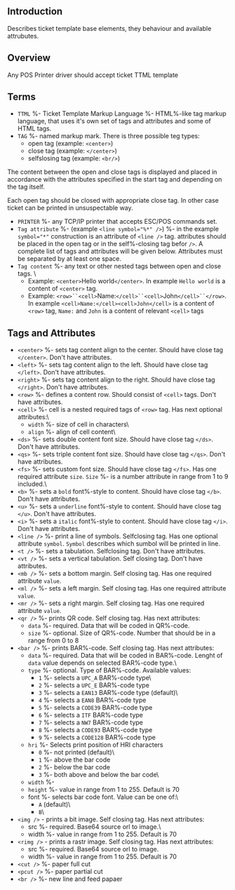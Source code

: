 ## Introduction
Describes ticket template base elements, they behaviour and available attrubutes.

## Overview
Any POS Printer driver should accept ticket TTML template 

## Terms
- `TTML` %- Ticket Template Markup Language %- HTML%-like tag markup language, that uses it's own set of tags and attributes and some of HTML tags.
- `TAG` %- named markup mark. There is three possible teg types:
  - open tag (example: `<center>`)
  - close tag (example: `</center>`)
  - selfslosing tag (example: `<br/>`)

The content between the open and close tags is displayed and placed in accordance with the attributes specified in the start tag and depending on the tag itself.

Each open tag should be closed with appropriate close tag. In other case ticket can be printed in unsuspectable way.

- `PRINTER` %- any TCP/IP printer that accepts ESC/POS commands set.
- `Tag attribute` %- (example `<line symbol="%*" />`) %- in the example `symbol="*"` construction is an attribute of `<line />` tag. attributes should be placed in the open tag or in the self%-closing tag befor `/>`. A complete list of tags and attributes will be given below. Attributes must be separated by at least one space.
- `Tag content` %- any text or other nested tags between open and close tags. \\
  - Example: `<center>`Hello world`</center>`. In example `Hello world` is a content of `<center>` tag.
  - Example: `<row>``<cell>`Name:`</cell>``<cell>`John`</cell>``</row>`. In example `<cell>Name:</cell><cell>John</cell>` is a content of `<row>` tag, `Name:` and `John` is a content of relevant `<cell>` tags

## Tags and Attributes
- `<center>` %- sets tag content align to the center. Should have close tag `</center>`. Don't have attributes.
- `<left>` %- sets tag content align to the left. Should have close tag `</left>`. Don't have attributes.
- `<right>` %- sets tag content align to the right. Should have close tag `</right>`. Don't have attributes.
- `<row>` %- defines a content row. Should consist of `<cell>` tags. Don't have attributes.
- `<cell>` %- cell is a nested required tags of `<row>` tag. Has next optional attributes:\\
  - `width` %- size of cell in characters\\
  - `align` %- align of cell content\\
- `<ds>` %- sets double content font size. Should have close tag `</ds>`. Don't have attributes.
- `<qs>` %- sets triple content font size. Should have close tag `</qs>`. Don't have attributes.
- `<fs>` %- sets custom font size. Should have close tag `</fs>`. Has one required attribute `size`. `Size` %- is a number attribute in range from 1 to 9 included.\\
- `<b>` %- sets a `bold` font%-style to content. Should have close tag `</b>`. Don't have attributes.
- `<u>` %- sets a `underline` font%-style to content. Should have close tag `</u>`. Don't have attributes.
- `<i>` %- sets a `italic` font%-style to content. Should have close tag `</i>`. Don't have attributes.
- `<line />` %- print a line of symbols. Selfclosing tag. Has one optional attribute `symbol`. `Symbol` describes which sumbol will be printed in line.
- `<t />` %- sets a tabulation. Selfclosing tag. Don't have attributes.
- `<vt />` %- sets a vertical tabulation. Self closing tag. Don't have attributes.
- `<mb />` %- sets a bottom margin. Self closing tag. Has one required attribute `value`.
- `<ml />` %- sets a left margin. Self closing tag. Has one required attribute `value`.
- `<mr />` %- sets a right margin. Self closing tag. Has one required attribute `value`.
- `<qr />` %- prints QR code. Self closing tag. Has next attributes:
  - `data` %- required. Data that will be coded in QR%-code.
  - `size` %- optional. Size of QR%-code. Number that should be in a range from 0 to 8
- `<bar />` %- prints BAR%-code. Self closing tag. Has next attributes:
  - `data` %- required. Data that will be coded in BAR%-code. Lenght of `data` value depends on selected BAR%-code type.\\
  - `type` %- optional. Type of BAR%-code. Available values:
    - `1` %- selects a `UPC_A` BAR%-code type\\
    - `2` %- selects a `UPC_E` BAR%-code type
    - `3` %- selects a `EAN13` BAR%-code type (default)\\
    - `4` %- selects a `EAN8` BAR%-code type
    - `5` %- selects a `CODE39` BAR%-code type
    - `6` %- selects a `ITF` BAR%-code type
    - `7` %- selects a `NW7` BAR%-code type
    - `8` %- selects a `CODE93` BAR%-code type
    - `9` %- selects a `CODE128` BAR%-code type
  - `hri` %- Selects print position of HRI characters 
    - `0` %- not printed (default)\\
    - `1` %- above the bar code
    - `2` %- below the bar code
    - `3` %- both above and below the bar code\\
  - `width` %- 
  - `height` %- value in range from 1 to 255. Default is 70
  - font %- selects bar code font. Value can be one of:\\
    - `A` (default)\\
    - `B`\\
- `<img />` - prints a bit image. Self closing tag. Has next attributes:
  - src %- required. Base64 source orl to image.\\
  - width %- value in range from 1 to 255. Default is 70
- `<rimg />` - prints a rastr image. Self closing tag. Has next attributes:
  - src %- required. Base64 source orl to image.
  - width %- value in range from 1 to 255. Default is 70
- `<cut />` %- paper full cut
- `<pcut />` %- paper partial cut
- `<br />` %- new line and feed papaer

